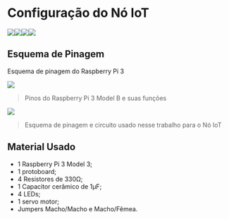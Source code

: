 # Configuração do Nó IoT

![](https://img.shields.io/github/issues/joabsilva/tcc-sdn-iot-onos)![](https://img.shields.io/github/forks/joabsilva/tcc-sdn-iot-onos)![](https://img.shields.io/github/stars/joabsilva/tcc-sdn-iot-onos)![](https://img.shields.io/github/license/joabsilva/tcc-sdn-iot-onos)

## Esquema de Pinagem	

Esquema de pinagem do Raspberry Pi 3

![](https://i.imgur.com/IBWxCAs.png)
> Pinos do Raspberry Pi 3 Model B e suas funções

![](https://i.imgur.com/AJ99Kzl.png)
> Esquema de pinagem e circuito usado nesse trabalho para o Nó IoT 
## Material Usado

- 1 Raspberry Pi 3 Model 3;
- 1 protoboard;
- 4 Resistores de 330Ω;
- 1 Capacitor cerâmico de 1μF;
- 4 LEDs;
- 1 servo motor;
- Jumpers Macho/Macho e Macho/Fêmea.


